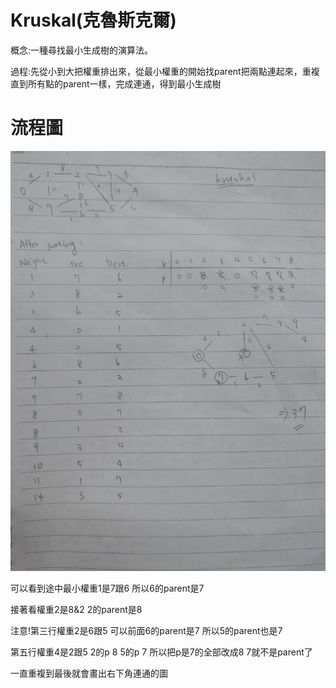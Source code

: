 # Kruskal(克魯斯克爾)

概念:一種尋找最小生成樹的演算法。

過程:先從小到大把權重排出來，從最小權重的開始找parent把兩點連起來，重複直到所有點的parent一樣，完成連通，得到最小生成樹

# 流程圖

![k流程圖](https://github.com/wangweihsin/learning-note/blob/master/%E5%9C%96%E7%89%87/Kruskal%E6%B5%81%E7%A8%8B%E5%9C%96.jpg?raw=true)

可以看到途中最小權重1是7跟6 所以6的parent是7

接著看權重2是8&2 2的parent是8

注意!第三行權重2是6跟5 可以前面6的parent是7 所以5的parent也是7

第五行權重4是2跟5 2的p 8 5的p 7 所以把p是7的全部改成8 7就不是parent了

一直重複到最後就會畫出右下角連通的圖
